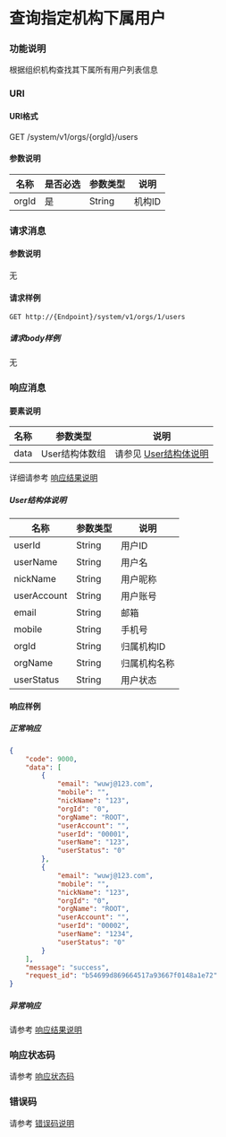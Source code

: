 # 查询指定机构下属用户

### 功能说明
根据组织机构查找其下属所有用户列表信息

### URI
#### URI格式  
GET /system/v1/orgs/{orgId}/users

#### 参数说明  
| 名称 | 是否必选 | 参数类型 | 说明 |
| --- | --- | --- | --- |
| orgId | 是 | String | 机构ID |

### 请求消息
#### 参数说明  
无

#### 请求样例 
```
GET http://{Endpoint}/system/v1/orgs/1/users
```
##### 请求body样例
无

### 响应消息
#### 要素说明
| 名称 | 参数类型 | 说明 |
| --- | --- | --- |
| data | User结构体数组 | 请参见 [User结构体说明](#user结构体说明) |

详细请参考 [响应结果说明](../../../common/response/result.md#要素说明)  

##### User结构体说明
| 名称 | 参数类型 | 说明 |
| --- | --- | --- |
| userId | String | 用户ID |
| userName | String | 用户名 |
| nickName | String | 用户昵称 |
| userAccount | String | 用户账号 |
| email | String | 邮箱 |
| mobile | String | 手机号 |
| orgId | String | 归属机构ID |
| orgName | String | 归属机构名称 |
| userStatus | String | 用户状态 |

#### 响应样例
##### 正常响应
```json
{
	"code": 9000,
	"data": [
		{
			"email": "wuwj@123.com",
			"mobile": "",
			"nickName": "123",
			"orgId": "0",
			"orgName": "ROOT",
			"userAccount": "",
			"userId": "00001",
			"userName": "123",
			"userStatus": "0"
		},
		{
			"email": "wuwj@123.com",
			"mobile": "",
			"nickName": "123",
			"orgId": "0",
			"orgName": "ROOT",
			"userAccount": "",
			"userId": "00002",
			"userName": "1234",
			"userStatus": "0"
		}
	],
	"message": "success",
	"request_id": "b54699d869664517a93667f0148a1e72"
}
```
##### 异常响应
请参考 [响应结果说明](../../../common/response/result.md#异常响应样例)

### 响应状态码
请参考 [响应状态码](../../../common/response/status.md)

### 错误码
请参考 [错误码说明](../../../common/errorCode/README.md)